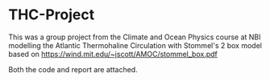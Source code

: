 # THC-Project

This was a group project from the Climate and Ocean Physics course at NBI modelling the Atlantic Thermohaline Circulation with Stommel's 2 box model based on https://wind.mit.edu/~jscott/AMOC/stommel_box.pdf

Both the code and report are attached.
